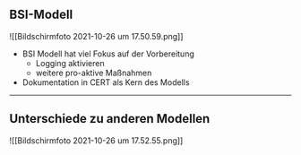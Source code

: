 ## BSI-Modell
![[Bildschirmfoto 2021-10-26 um 17.50.59.png]]

- BSI Modell hat viel Fokus auf der Vorbereitung
	- Logging aktivieren
	- weitere pro-aktive Maßnahmen
- Dokumentation in CERT als Kern des Modells

---
## Unterschiede zu anderen Modellen
![[Bildschirmfoto 2021-10-26 um 17.52.55.png]]